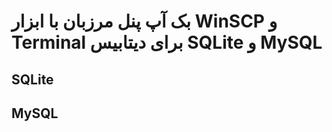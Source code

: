 <h1>بک آپ پنل مرزبان با ابزار WinSCP و Terminal برای دیتابیس SQLite و MySQL</h1>
<h2>SQLite</h2>
<h2>MySQL</h2>
